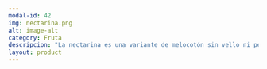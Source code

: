 ```yaml
---
modal-id: 42
img: nectarina.png
alt: image-alt
category: Fruta
descripcion: "La nectarina es una variante de melocotón sin vello ni pelusa, y no una hibridación entre melocotón y ciruela como mucha gente piensa. Se cultiva desde hace siglos, pero no es hasta recientemente cuando su interés ha favorecido incrementos de producción local. Se puede consumir además de cruda, en multitud de postres, como bizcochos, mermeladas, macedonias de frutas, o tartas. España es un gran exportador de nectarinas a nuestros vecinos europeos."
layout: product
---
```

